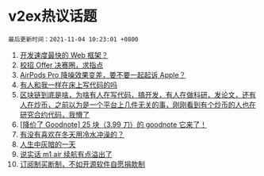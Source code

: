 # v2ex热议话题

`最后更新时间：2021-11-04 10:23:01 +0800`

1. [开发速度最快的 Web 框架？](https://www.v2ex.com/t/812812)
1. [校招 Offer 决赛圈，求指点](https://www.v2ex.com/t/812642)
1. [AirPods Pro 降噪效果变差，要不要一起起诉 Apple？](https://www.v2ex.com/t/812705)
1. [有人和我一样在床上写代码的吗](https://www.v2ex.com/t/812872)
1. [区块链到底是啥，为啥有人在写代码，搞开发，有人在做科研，发论文，还有人在炒币，之前以为是一个平台上几件无关的事，刚刚看到有个炒币的人也在研究合约代码，我懵了](https://www.v2ex.com/t/812646)
1. [[降价了 Goodnote] 25 块（3.99 刀）的 goodnote 它来了！](https://www.v2ex.com/t/812691)
1. [有没有喜欢在冬天用冷水冲澡的？](https://www.v2ex.com/t/812680)
1. [人生中灰暗的一天](https://www.v2ex.com/t/812784)
1. [说实话 m1 air 续航有点溢出了](https://www.v2ex.com/t/812721)
1. [订阅制买断制，不如开源软件自愿捐款制](https://www.v2ex.com/t/812823)

